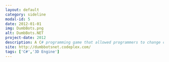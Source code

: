 ```yaml
---
layout: default
category: sideline
modal-id: 5
date: 2012-01-01
img: DumbBots.png
alt: DumbBots.NET
project-date: 2012
description: A C# programming game that allowed programmers to change code that controlled an AI player in real time.<br/>Featured on Coding4Fun and Channel9.
site: http://dumbbotsnet.codeplex.com/
tags: ['C#','3D Engine']
---
```

